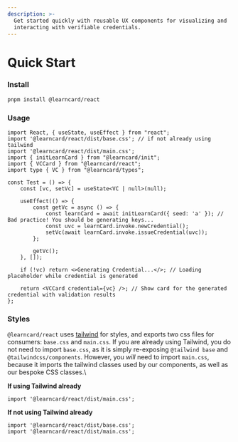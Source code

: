 ```yaml
---
description: >-
  Get started quickly with reusable UX components for visualizing and
  interacting with verifiable credentials.
---
```


# Quick Start

### Install

```bash
pnpm install @learncard/react
```

### Usage

```tsx
import React, { useState, useEffect } from "react";
import '@learncard/react/dist/base.css'; // if not already using tailwind
import '@learncard/react/dist/main.css';
import { initLearnCard } from "@learncard/init";
import { VCCard } from "@learncard/react";
import type { VC } from "@learncard/types";

const Test = () => {
    const [vc, setVc] = useState<VC | null>(null);
    
    useEffect(() => {
        const getVc = async () => {
            const learnCard = await initLearnCard({ seed: 'a' }); // Bad practice! You should be generating keys...
            const uvc = learnCard.invoke.newCredential();
            setVc(await learnCard.invoke.issueCredential(uvc));
        };
        
        getVc();
    }, []);
    
    if (!vc) return <>Generating Credential...</>; // Loading placeholder while credential is generated
    
    return <VCCard credential={vc} />; // Show card for the generated credential with validation results
};
```

### Styles

`@learncard/react` uses [tailwind](https://tailwindcss.com/) for styles, and exports two css files for consumers: `base.css` and `main.css`. If you are already using Tailwind, you do not need to import `base.css`, as it is simply re-exposing `@tailwind base` and `@tailwindcss/components`. However, you _will_ need to import `main.css`, because it imports the tailwind classes used by our components, as well as our bespoke CSS classes.\


**If using Tailwind already**

```
import '@learncard/react/dist/main.css';
```

**If not using Tailwind already**

```
import '@learncard/react/dist/base.css';
import '@learncard/react/dist/main.css';
```
